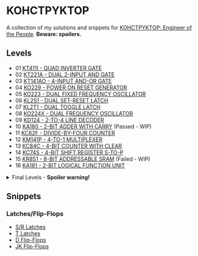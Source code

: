# KOHCTPYKTOP

A collection of my solutions and snippets for [KOHCTPYKTOP: Engineer of the People](https://www.zachtronics.com/kohctpyktop-engineer-of-the-people/). **Beware: spoilers.**

## Levels

- 01 [KT411I - QUAD INVERTER GATE](./levels/01%20KT411I%20QUAD%20INVERTER%20GATE.md)
- 02 [KT221A - DUAL 2-INPUT AND GATE](./levels/02%20KT221A%20DUAL%202-INPUT%20AND%20GATE.md)
- 03 [KT141AO - 4-INPUT AND-OR GATE](./levels/03%20KT141AO%20-%204-INPUT%20AND-OR%20GATE.md)
- 04 [KO229 - POWER ON RESET GENERATOR](./levels/04%20KO229%20POWER%20ON%20RESET%20GENERATOR.md)
- 05 [KO223 - DUAL FIXED FREQUENCY OSCILLATOR](/levels/05%20KO223%20DUAL%20FIXED%20FREQUENCY%20OSCILLATOR.md)
- 06 [KL2S1 - DUAL SET-RESET LATCH](/levels/06%20KL2S1%20DUAL%20SET-RESET%20LATCH.md)
- 07 [KL2T1 - DUAL TOGGLE LATCH](/levels/07%20KL2T1%20DUAL%20TOGGLE%20LATCH.md)
- 08 [KO224X - DUAL FREQUENCY OSCILLATOR](/levels/08%20KO224X%20DUAL%20FREQUENCY%20OSCILLATOR.md)
- 09 [KD124 - 2-TO-4 LINE DECODER](/levels/09%20KD124%202-TO-4%20LINE%20DECODER.md)
- 10 [KA180 - 2-BIT ADDER WITH CARRY](/levels/10%20KA180%202-BIT%20ADDER%20WITH%20CARRY.md) (Passed - WIP)
- 11 [KC82F - DIVIDE-BY-FOUR COUNTER](/levels/11%20KC82F%20DIVIDE-BY-FOUR%20COUNTER.md)
- 12 [KM141P - 4-TO-1 MULTIPLEXER](/levels/12%20KM141P%204-TO-1%20MULTIPLEXER.md)
- 13 [KC84C - 4-BIT COUNTER WITH CLEAR](/levels/13%20KC84C%204-BIT%20COUNTER%20WITH%20CLEAR.md)
- 14 [KC74S - 4-BIT SHIFT REGISTER S-TO-P](/levels/14%20KC74S%204-BIT%20SHIFT%20REGISTER%20S-TO-P.md)
- 15 [KR8S1 - 8-BIT ADDRESSABLE SRAM](/levels/15%20KR8S1%208-BIT%20ADDRESSABLE%20SRAM.md) (Failed - WIP)
- 16 [KA181 - 2-BIT LOGICAL FUNCTION UNIT](/levels/16%20KA181%202-BIT%20LOGICAL%20FUNCTION%20UNIT.md)

<details>
<summary>Final Levels - <b>Spoiler warning!</b></summary>
It's ok, I haven't got here yet lmao.
</details>

## Snippets

### Latches/Flip-Flops
- [S/R Latches](/snippets/sr-latch.md)
- [T Latches](/snippets/t-latch.md)
- [D Flip-Flops](/snippets/d-flipflop.md)
- [JK Flip-Flops](/snippets/d-flipflop.md)